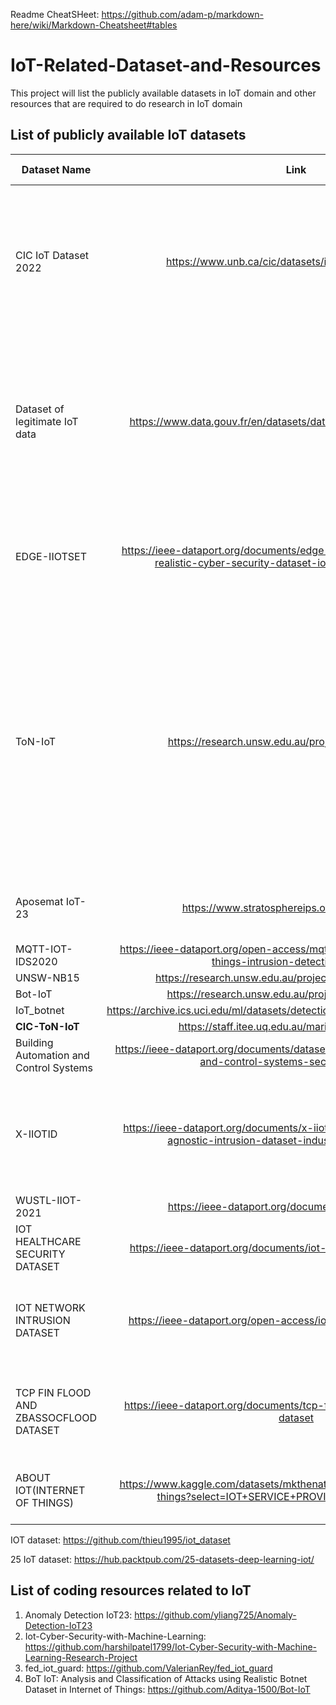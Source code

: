 Readme CheatSHeet: https://github.com/adam-p/markdown-here/wiki/Markdown-Cheatsheet#tables

# IoT-Related-Dataset-and-Resources
This project will list the publicly available datasets in IoT domain and other resources that are required to do research in IoT domain

## List of publicly available IoT datasets

| Dataset Name        | Link                      |   Pulished Year   | Description                                                                | 
| ------------------- |:-------------------------:| -----------------:|:-------------------------------------------------------------------------------:|
|CIC IoT Dataset 2022| https://www.unb.ca/cic/datasets/iotdataset-2022.html | 2022| generate a state-of-the-art dataset for profiling, behavioural analysis, and vulnerability testing of different IoT devices with different protocols|
| Dataset of legitimate IoT data |https://www.data.gouv.fr/en/datasets/dataset-of-legitimate-iot-data/|August 8, 2022|used to identify anomalies and intrusions using machine learning algorithms and to improve existing detection models. Our dataset is available in two formats: pcap and csv|
| EDGE-IIOTSET    | https://ieee-dataport.org/documents/edge-iiotset-new-comprehensive-realistic-cyber-security-dataset-iot-and-iiot-applications | 2022 |  new comprehensive realistic cyber security dataset of IoT and IIoT applications, called Edge-IIoTset|
| ToN-IoT   | https://research.unsw.edu.au/projects/toniot-datasets      |   $ | The TON_IoT datasets are new generations of Industry 4.0/Internet of Things (IoT) and Industrial IoT (IIoT) datasets for evaluating the fidelity and efficiency of different cybersecurity applications based on Artificial Intelligence (AI), i.e., Machine/Deep Learning algorithms.|
| Aposemat IoT-23     | https://www.stratosphereips.org/datasets-iot23 | 2020 | A labeled dataset with malicious and benign IoT network traffic  |
| MQTT-IOT-IDS2020     | https://ieee-dataport.org/open-access/mqtt-iot-ids2020-mqtt-internet-things-intrusion-detection-dataset | 2020 |  |
| UNSW-NB15     | https://research.unsw.edu.au/projects/unsw-nb15-dataset      |   $ |  $ |
| Bot-IoT    | https://research.unsw.edu.au/projects/bot-iot-dataset      |   $ |  $ |
| IoT_botnet | https://archive.ics.uci.edu/ml/datasets/detection_of_IoT_botnet_attacks_N_BaIoT     |    2018 |   |
| **CIC-ToN-IoT**  | https://staff.itee.uq.edu.au/marius/NIDS_datasets/      |   $ |  $ |
| Building Automation and Control Systems   | https://ieee-dataport.org/documents/dataset-bundle-building-automation-and-control-systems-security-analysis    |   2022 |  $ |
| X-IIOTID   |https://ieee-dataport.org/documents/x-iiotid-connectivity-and-device-agnostic-intrusion-dataset-industrial-internet-things    |   2021 |  A CONNECTIVITY- AND DEVICE-AGNOSTIC INTRUSION DATASET FOR INDUSTRIAL INTERNET OF THINGS |
| WUSTL-IIOT-2021   |https://ieee-dataport.org/documents/wustl-iiot-2021    |  2021 |  $ |
| IOT HEALTHCARE SECURITY DATASET   | https://ieee-dataport.org/documents/iot-healthcare-security-dataset    |   2021 |  $ |
| IOT NETWORK INTRUSION DATASET    | https://ieee-dataport.org/open-access/iot-network-intrusion-dataset    |   2019 |  various types of network attacks in Internet of Things (IoT) environment for academic purpose |
| TCP FIN FLOOD AND ZBASSOCFLOOD DATASET    |https://ieee-dataport.org/documents/tcp-fin-flood-and-zbassocflood-dataset    |   2021 |   Development of an Internet of Things (IoT) Network Traffic Dataset with Simulated Attack Data. |
|ABOUT IOT(INTERNET OF THINGS)|https://www.kaggle.com/datasets/mkthenaturelover/about-iotinternet-of-things?select=IOT+SERVICE+PROVIDED+COMPANIES.jpeg|2022| Some figure about IoT devices. Could be useful for presentation|



IOT dataset: https://github.com/thieu1995/iot_dataset

25 IoT dataset: https://hub.packtpub.com/25-datasets-deep-learning-iot/

## List of coding resources related to IoT

1. Anomaly Detection IoT23: https://github.com/yliang725/Anomaly-Detection-IoT23
2. Iot-Cyber-Security-with-Machine-Learning: https://github.com/harshilpatel1799/Iot-Cyber-Security-with-Machine-Learning-Research-Project
3. fed_iot_guard: https://github.com/ValerianRey/fed_iot_guard
4. BoT IoT: Analysis and Classification of Attacks using Realistic Botnet Dataset in Internet of Things: https://github.com/Aditya-1500/Bot-IoT
